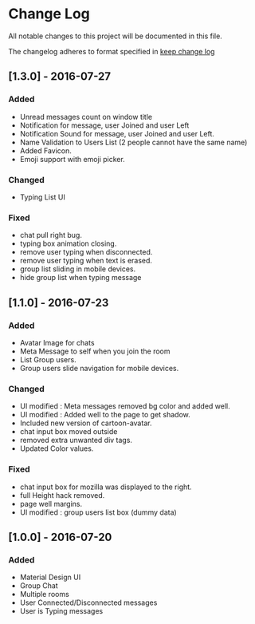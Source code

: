 # Change Log
All notable changes to this project will be documented in this file.

The changelog adheres to format specified in [keep change log](http://keepachangelog.com)

## [1.3.0] - 2016-07-27
### Added
- Unread messages count on window title
- Notification for message, user Joined and user Left
- Notification Sound for message, user Joined and user Left.
- Name Validation to Users List (2 people cannot have the same name)
- Added Favicon.
- Emoji support with emoji picker.
 
### Changed
- Typing List UI


### Fixed
- chat pull right bug.
- typing box animation closing.
- remove user typing when disconnected.
- remove user typing when text is erased.
- group list sliding in mobile devices.
- hide group list when typing message


## [1.1.0] - 2016-07-23
### Added
- Avatar Image for chats
- Meta Message to self when you join the room 
- List Group users.
- Group users slide navigation for mobile devices.

### Changed
- UI modified : Meta messages removed bg color and added well.
- UI modified : Added well to the page to get shadow.
- Included new version of cartoon-avatar.
- chat input box moved outside 
- removed extra unwanted div tags.
- Updated Color values.

### Fixed
- chat input box for mozilla was displayed to the right.
- full Height hack removed. 
- page well margins.
- UI modified : group users list box (dummy data)

## [1.0.0] - 2016-07-20
### Added
- Material Design UI
- Group Chat
- Multiple rooms
- User Connected/Disconnected messages
- User is Typing messages
